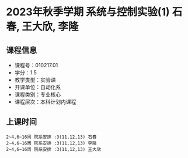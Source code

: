 # 2023年秋季学期 系统与控制实验(1) 石春, 王大欣, 李隆






## 课程信息

- 课程号：010217.01
- 学分：1.5
- 教学类型：实验课
- 开课单位：自动化系
- 课程类别：专业核心
- 课程层次：本科计划内课程

## 上课时间

```
2~4,6~16周 院系安排 :3(11,12,13) 石春
2~4,6~16周 院系安排 :3(11,12,13) 李隆
2~4,6~16周 院系安排 :3(11,12,13) 王大欣
```


